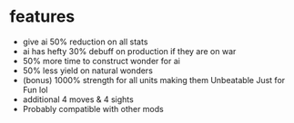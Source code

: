 # features
- give ai 50% reduction on all stats
- ai has hefty 30% debuff on production if they are on war
- 50% more time to construct wonder for ai
- 50% less yield on natural wonders
- (bonus) 1000% strength for all units making them Unbeatable Just for Fun lol
- additional 4 moves & 4 sights 
- Probably compatible with other mods 
